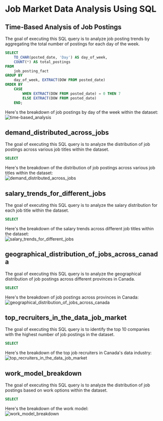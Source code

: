 # Job Market Data Analysis Using SQL

## Time-Based Analysis of Job Postings  
The goal of executing this SQL query is to analyze job posting trends by aggregating the total number of postings for each day of the week.  

```sql
SELECT 
    TO_CHAR(posted_date, 'Day') AS day_of_week, 
    COUNT(*) AS total_postings
FROM 
    job_posting_fact
GROUP BY 
    day_of_week, EXTRACT(DOW FROM posted_date)
ORDER BY 
    CASE 
        WHEN EXTRACT(DOW FROM posted_date) = 0 THEN 7 
        ELSE EXTRACT(DOW FROM posted_date)
    END;
```

Here's the breakdown of job postings by day of the week within the dataset:  
![time-based_analysis](https://github.com/user-attachments/assets/106960be-82d9-44fb-b1d9-f58a8b4d3e8c)



## demand_distributed_across_jobs 
The goal of executing this SQL query is to analyze the distribution of job postings across various job titles within the dataset.  

```sql
SELECT

```

Here's the breakdown of the distribution of job postings across various job titles within the dataset:  
![demand_distributed_across_jobs](https://github.com/user-attachments/assets/0488a902-87ea-4529-ad40-a661ac549865)




## salary_trends_for_different_jobs  
The goal of executing this SQL query is to analyze the salary distribution for each job title within the dataset.  

```sql
SELECT

```

Here's the breakdown of the salary trends across different job titles within the dataset:    
![salary_trends_for_different_jobs](https://github.com/user-attachments/assets/392afe24-99ae-40d0-bc77-4a323720d981)











## geographical_distribution_of_jobs_across_canada
The goal of executing this SQL query is to analyze the geographical distribution of job postings across different provinces in Canada. 

```sql
SELECT

```

Here's the breakdown of job postings across provinces in Canada:    
![geographical_distribution_of_jobs_across_canada](https://github.com/user-attachments/assets/2b856472-be1a-4126-a2b0-cee2565e3595)









## top_recruiters_in_the_data_job_market   
The goal of executing this SQL query is to identify the top 10 companies with the highest number of job postings in the dataset.  

```sql
SELECT

```

Here's the breakdown of the top job recruiters in Canada's data industry:  
![top_recruiters_in_the_data_job_market](https://github.com/user-attachments/assets/f852f1a3-ca14-4ace-a9df-4c7defd4f498)








## work_model_breakdown  
The goal of executing this SQL query is to analyze the distribution of job postings based on work options within the dataset.   

```sql
SELECT

```

Here's the breakdown of the work model:    
![work_model_breakdown](https://github.com/user-attachments/assets/4f293a0a-a9b7-43ed-b455-f5d7807f7401)


